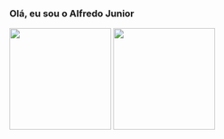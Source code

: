 ### Olá, eu sou o Alfredo Junior 

<div>
<img height="180em" src="https://github-readme-stats.vercel.app/api?username=alfredoMjunior&show_icons=true&theme=dark">
<img height="180em" src ="https://github-readme-stats.vercel.app/api/top-langs/?username=alfredoMjunior&layout=compact&theme=dark">
</div>
